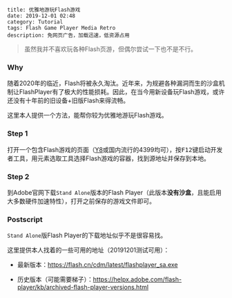 ```
title: 优雅地游玩Flash游戏
date: 2019-12-01 02:48
category: Tutorial
tags: Flash Game Player Media Retro
description: 免网页广告，加载迅速，低资源占用
```

> 虽然我并不喜欢玩各种Flash页游，但偶尔尝试一下也不是不行。

### Why

随着2020年的临近，Flash将被永久淘汰。近年来，为规避各种漏洞而生的沙盒机制让FlashPlayer有了极大的性能损耗。因此，在当今用新设备玩Flash游戏，或许还没有十年前的旧设备+旧版Flash来得流畅。

这里本人提供一个方法，能帮你较为优雅地游玩Flash游戏。

### Step 1

打开一个包含Flash游戏的页面（[Y8](https://y8.com)或国内流行的4399均可），按<kbd>F12</kbd>键启动开发者工具，用元素选取工具选择Flash游戏的容器，找到源地址并保存到本地。

### Step 2

到Adobe官网下载`Stand Alone`版本的Flash Player（此版本**没有沙盒**，且能启用大多数硬件加速特性），打开之前保存的游戏文件即可。

### Postscript

`Stand Alone`版Flash Player的下载地址似乎不是很容易找。

这里提供本人找着的一些可用的地址（20191201测试可用）：

* 最新版本：<https://flash.cn/cdm/latest/flashplayer_sa.exe>

* 历史版本（可能需要梯子）：<https://helpx.adobe.com/flash-player/kb/archived-flash-player-versions.html>
